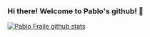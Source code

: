 
### Hi there! Welcome to Pablo's github! 👋

[![Pablo Fraile github stats](https://github-readme-stats.vercel.app/api?username=Pablito2020&show_icons=true&theme=react)](https://github.com/anuraghazra/github-readme-stats)
